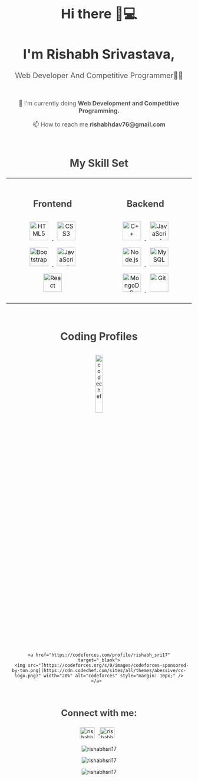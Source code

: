 <div align="center" style="text-align:center; width:100%;"> 
  <h1 style="font-size:36px; color:#333;">Hi there 👋💻</h1>  

  <h1 style="font-size:36px; color:#333;">I'm Rishabh Srivastava,</h1> 
  <p style="font-size:20px; color:#555;">Web Developer And Competitive Programmer👨‍💻</p>

  <br/>

  <p style="font-size:16px; color:#555;">🌱 I’m currently doing <strong>Web Development and Competitive Programming.</strong></p>

  <p style="font-size:16px; color:#555;">📫 How to reach me <strong>rishabhdav76@gmail.com</strong></p>

  <br/>

  <h2 style="font-size:28px; color:#444;">My Skill Set</h2>

  <table style="width:100%; text-align:center;">
    <tr>
      <td valign="top" width="50%" style="padding:20px;">
        <h3 style="font-size:24px; color:#444;">Frontend</h3>  
        <div style="margin-top:10px;">  
          <a href="https://en.wikipedia.org/wiki/HTML5" target="_blank">
            <img style="margin: 10px;" src="https://profilinator.rishav.dev/skills-assets/html5-original-wordmark.svg" alt="HTML5" height="50" />
          </a>  
          <a href="https://www.w3schools.com/css/" target="_blank">
            <img style="margin: 10px;" src="https://profilinator.rishav.dev/skills-assets/css3-original-wordmark.svg" alt="CSS3" height="50" />
          </a>  
          <a href="https://getbootstrap.com/docs/3.4/javascript/" target="_blank">
            <img style="margin: 10px;" src="https://profilinator.rishav.dev/skills-assets/bootstrap-plain.svg" alt="Bootstrap" height="50" />
          </a> 
          <a href="https://www.javascript.com/" target="_blank">
            <img style="margin: 10px;" src="https://profilinator.rishav.dev/skills-assets/javascript-original.svg" alt="JavaScript" height="50" />
          </a>  
          <a href="https://reactjs.org/" target="_blank">
            <img style="margin: 10px;" src="https://profilinator.rishav.dev/skills-assets/react-original-wordmark.svg" alt="React" height="50" />
          </a>  
        </div>
      </td>
      <td valign="top" width="50%" style="padding:20px;">
        <h3 style="font-size:24px; color:#444;">Backend</h3>  
        <div style="margin-top:10px;">  
          <a href="https://www.cplusplus.com/" target="_blank">
            <img style="margin: 10px;" src="https://profilinator.rishav.dev/skills-assets/cplusplus-original.svg" alt="C++" height="50" />
          </a>  
          <a href="https://www.javascript.com/" target="_blank">
            <img style="margin: 10px;" src="https://profilinator.rishav.dev/skills-assets/javascript-original.svg" alt="JavaScript" height="50" />
          </a>  
          <a href="https://nodejs.org/" target="_blank">
            <img style="margin: 10px;" src="https://profilinator.rishav.dev/skills-assets/nodejs-original-wordmark.svg" alt="Node.js" height="50" />
          </a>  
          <a href="https://www.mysql.com/" target="_blank">
            <img style="margin: 10px;" src="https://profilinator.rishav.dev/skills-assets/mysql-original-wordmark.svg" alt="MySQL" height="50" />
          </a> 
          <a href="https://www.mongodb.com/" target="_blank">
            <img style="margin: 10px;" src="https://profilinator.rishav.dev/skills-assets/mongodb-original-wordmark.svg" alt="MongoDB" height="50" />
          </a>  
          <a href="https://github.com/" target="_blank">
            <img style="margin: 10px;" src="https://profilinator.rishav.dev/skills-assets/git-scm-icon.svg" alt="Git" height="50" />
          </a>   
        </div>
      </td>
    </tr>
  </table>

  <br/>  

  <h2 style="font-size:28px; color:#444;">Coding Profiles</h2>   
  <div style="margin-top:10px;">
    <a href="https://codechef.com/users/rishabhsri17" target="_blank">
      <img src="https://cdn.codechef.com/sites/all/themes/abessive/cc-logo.png" width="20%" alt="codechef" style="margin: 10px;" />
    </a>

    <a href="https://codeforces.com/profile/rishabh_sri17" target="_blank">
      <img src="[https://codeforces.org/s/0/images/codeforces-sponsored-by-ton.png](https://cdn.codechef.com/sites/all/themes/abessive/cc-logo.png)" width="20%" alt="codeforces" style="margin: 10px;" />
    </a>  
  </div>  
  <br/>

  <h3 style="font-size:24px; color:#444;">Connect with me:</h3>
  <p style="margin-top:10px;">
    <a href="https://linkedin.com/in/rishabhsrivastava17" target="blank">
      <img align="center" src="https://raw.githubusercontent.com/rahuldkjain/github-profile-readme-generator/master/src/images/icons/Social/linked-in-alt.svg" alt="rishabhsrivastava17" height="30" width="40" style="margin-right:10px;" />
    </a>
    <a href="https://instagram.com/rishabh_sri17" target="blank">
      <img align="center" src="https://raw.githubusercontent.com/rahuldkjain/github-profile-readme-generator/master/src/images/icons/Social/instagram.svg" alt="rishabh_sri17" height="30" width="40" style="margin-right:10px;" />
    </a>
  </p>

  <p style="margin-top:20px;">
    <img align="center" src="https://github-readme-stats.vercel.app/api/top-langs?username=rishabhsri17&show_icons=true&locale=en&layout=compact" alt="rishabhsri17" />
  </p>

  <p style="margin-top:10px;">
    <img align="center" src="https://github-readme-stats.vercel.app/api?username=rishabhsri17&show_icons=true&locale=en" alt="rishabhsri17" />
  </p>

  <p style="margin-top:10px;">
    <img align="center" src="https://github-readme-streak-stats.herokuapp.com/?user=rishabhsri17&" alt="rishabhsri17" />
  </p>
</div>
